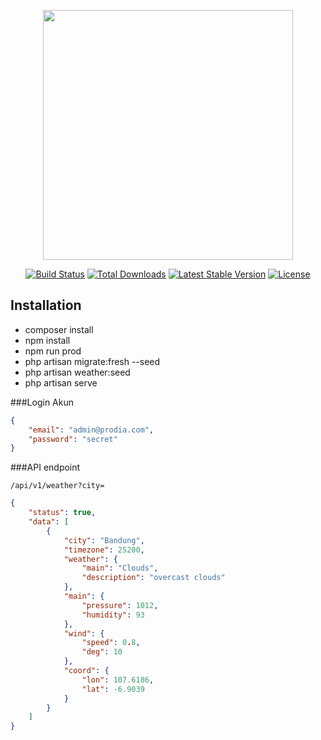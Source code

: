<p align="center"><a href="https://prodia.com" target="_blank"><img src="https://prodia.co.id/Assets/assets/prodia.png" width="400"></a></p>

<p align="center">
<a href="https://travis-ci.org/laravel/framework"><img src="https://travis-ci.org/laravel/framework.svg" alt="Build Status"></a>
<a href="https://packagist.org/packages/laravel/framework"><img src="https://img.shields.io/packagist/dt/laravel/framework" alt="Total Downloads"></a>
<a href="https://packagist.org/packages/laravel/framework"><img src="https://img.shields.io/packagist/v/laravel/framework" alt="Latest Stable Version"></a>
<a href="https://packagist.org/packages/laravel/framework"><img src="https://img.shields.io/packagist/l/laravel/framework" alt="License"></a>
</p>

## Installation

- composer install
- npm install
- npm run prod
- php artisan migrate:fresh --seed
- php artisan weather:seed
- php artisan serve

###Login Akun
```json
{
    "email": "admin@prodia.com",
    "password": "secret"
}
```
###API endpoint

`/api/v1/weather?city=` 

```json
{
    "status": true,
    "data": [
        {
            "city": "Bandung",
            "timezone": 25200,
            "weather": {
                "main": "Clouds",
                "description": "overcast clouds"
            },
            "main": {
                "pressure": 1012,
                "humidity": 93
            },
            "wind": {
                "speed": 0.8,
                "deg": 10
            },
            "coord": {
                "lon": 107.6186,
                "lat": -6.9039
            }
        }
    ]
}
```
